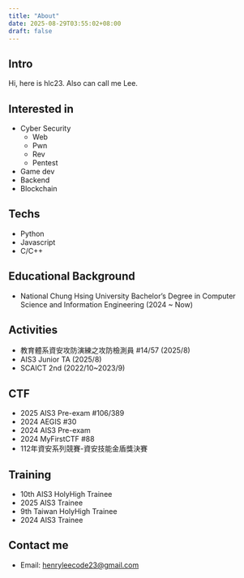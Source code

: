 ```yaml
---
title: "About"
date: 2025-08-29T03:55:02+08:00
draft: false
---
```


## Intro

Hi, here is hlc23. Also can call me Lee.

## Interested in

- Cyber Security
    - Web
    - Pwn
    - Rev
    - Pentest
- Game dev
- Backend
- Blockchain

## Techs

- Python
- Javascript
- C/C++

## Educational Background

- National Chung Hsing University Bachelor’s Degree in Computer Science and Information Engineering (2024 ~ Now)

## Activities
- 教育體系資安攻防演練之攻防檢測員 #14/57 (2025/8)
- AIS3 Junior TA (2025/8)
- SCAICT 2nd (2022/10~2023/9)

## CTF
- 2025 AIS3 Pre-exam #106/389
- 2024 AEGIS #30
- 2024 AIS3 Pre-exam
- 2024 MyFirstCTF #88
- 112年資安系列競賽-資安技能金盾獎決賽

## Training 
- 10th AIS3 HolyHigh Trainee 
- 2025 AIS3 Trainee
- 9th Taiwan HolyHigh Trainee
- 2024 AIS3 Trainee

## Contact me

- Email: [henryleecode23@gmail.com](mailto:henryleecode23@gmail.com)
